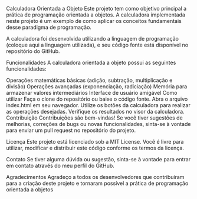 Calculadora Orientada a Objeto
Este projeto tem como objetivo principal a prática de programação orientada a objetos. A calculadora implementada neste projeto é um exemplo de como aplicar os conceitos fundamentais desse paradigma de programação.

A calculadora foi desenvolvida utilizando a linguagem de programação (coloque aqui a linguagem utilizada), e seu código fonte está disponível no repositório do GitHub.

Funcionalidades
A calculadora orientada a objeto possui as seguintes funcionalidades:

Operações matemáticas básicas (adição, subtração, multiplicação e divisão)
Operações avançadas (exponenciação, radiciação)
Memória para armazenar valores intermediários
Interface de usuário amigável
Como utilizar
Faça o clone do repositório ou baixe o código fonte.
Abra o arquivo index.html em seu navegador.
Utilize os botões da calculadora para realizar as operações desejadas.
Verifique os resultados no visor da calculadora.
Contribuição
Contribuições são bem-vindas! Se você tiver sugestões de melhorias, correções de bugs ou novas funcionalidades, sinta-se à vontade para enviar um pull request no repositório do projeto.

Licença
Este projeto está licenciado sob a MIT License. Você é livre para utilizar, modificar e distribuir este código conforme os termos da licença.

Contato
Se tiver alguma dúvida ou sugestão, sinta-se à vontade para entrar em contato através do meu perfil do GitHub.

Agradecimentos
Agradeço a todos os desenvolvedores que contribuíram para a criação deste projeto e tornaram possível a prática de programação orientada a objetos
